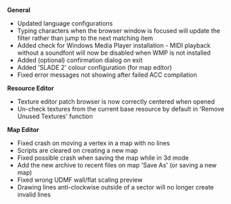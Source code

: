 **General**
* Updated language configurations
* Typing characters when the browser window is focused will update the filter rather than jump to the next matching item
* Added check for Windows Media Player installation - MIDI playback without a soundfont will now be disabled when WMP is not installed
* Added (optional) confirmation dialog on exit
* Added 'SLADE 2' colour configuration (for map editor)
* Fixed error messages not showing after failed ACC compilation

**Resource Editor**
* Texture editor patch browser is now correctly centered when opened
* Un-check textures from the current base resource by default in 'Remove Unused Textures' function

**Map Editor**
* Fixed crash on moving a vertex in a map with no lines
* Scripts are cleared on creating a new map
* Fixed possible crash when saving the map while in 3d mode
* Add the new archive to recent files on map 'Save As' (or saving a new map)
* Fixed wrong UDMF wall/flat scaling preview
* Drawing lines anti-clockwise outside of a sector will no longer create invalid lines

